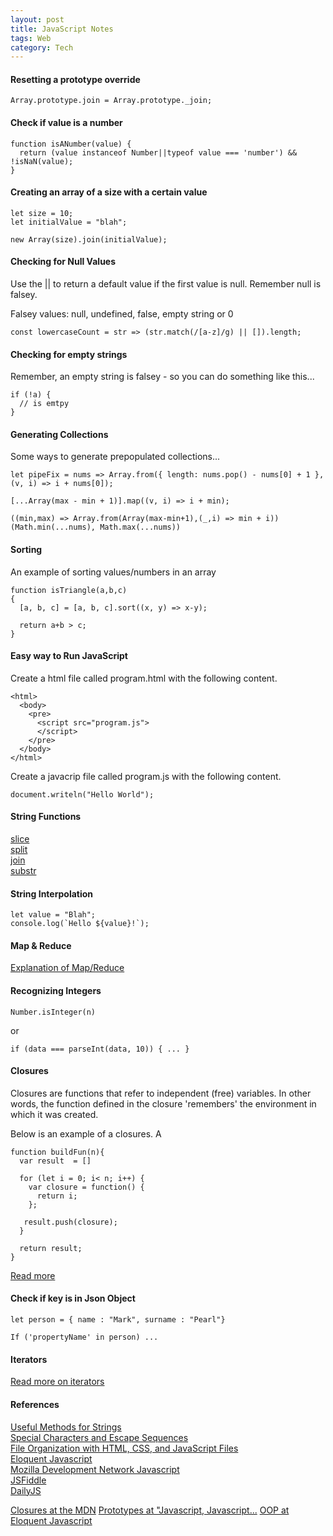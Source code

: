 ```yaml
---
layout: post
title: JavaScript Notes
tags: Web
category: Tech
---
```

#### Resetting a prototype override ####

~~~
Array.prototype.join = Array.prototype._join;
~~~

#### Check if value is a number ####

~~~
function isANumber(value) {
  return (value instanceof Number||typeof value === 'number') && !isNaN(value);
}
~~~

#### Creating an array of a size with a certain value ####

~~~
let size = 10;
let initialValue = "blah";

new Array(size).join(initialValue);
~~~

#### Checking for Null Values ####

Use the || to return a default value if the first value is null.
Remember null is falsey.

Falsey values: null, undefined, false, empty string or 0

~~~
const lowercaseCount = str => (str.match(/[a-z]/g) || []).length;
~~~

#### Checking for empty strings ####

Remember, an empty string is falsey - so you can do something like this...

~~~
if (!a) {
  // is emtpy
}
~~~

#### Generating Collections ####

Some ways to generate prepopulated collections...

~~~
let pipeFix = nums => Array.from({ length: nums.pop() - nums[0] + 1 }, (v, i) => i + nums[0]);
~~~

~~~
[...Array(max - min + 1)].map((v, i) => i + min);
~~~

~~~
((min,max) => Array.from(Array(max-min+1),(_,i) => min + i))(Math.min(...nums), Math.max(...nums))
~~~

#### Sorting ####

An example of sorting values/numbers in an array

~~~
function isTriangle(a,b,c)
{
  [a, b, c] = [a, b, c].sort((x, y) => x-y);
  
  return a+b > c;
}
~~~

#### Easy way to Run JavaScript ####

Create a html file called program.html with the following content.

~~~
<html>
  <body>
    <pre>
      <script src="program.js">
      </script>
    </pre>
  </body>
</html>
~~~

Create a javacrip file called program.js with the following content.

~~~
document.writeln("Hello World");
~~~

#### String Functions ####

[slice](http://www.w3schools.com/jsref/jsref_slice_array.asp)  
[split](http://www.w3schools.com/jsref/jsref_split.asp)  
[join](http://www.w3schools.com/jsref/jsref_join.asp)  
[substr](https://developer.mozilla.org/en-US/docs/Web/JavaScript/Reference/Global_Objects/String/substr)  

#### String Interpolation ####

~~~
let value = "Blah";
console.log(`Hello ${value}!`);
~~~

#### Map & Reduce ####

[Explanation of Map/Reduce](https://hacks.mozilla.org/2015/01/from-mapreduce-to-javascript-functional-programming/)  

#### Recognizing Integers #### 

~~~
Number.isInteger(n)
~~~

or 

~~~
if (data === parseInt(data, 10)) { ... }
~~~

#### Closures ####

Closures are functions that refer to independent (free) variables. In other words, the function defined in the closure 'remembers' the environment in which it was created.

Below is an example of a closures. A 

~~~
function buildFun(n){
  var result  = []

  for (let i = 0; i< n; i++) {
    var closure = function() {
      return i;               
    };
   
   result.push(closure);
  }
 
  return result;
}
~~~

[Read more](https://developer.mozilla.org/en/docs/Web/JavaScript/Closures)  

#### Check if key is in Json Object ####

~~~
let person = { name : "Mark", surname : "Pearl"}

If ('propertyName' in person) ...
~~~

#### Iterators ####

[Read more on iterators](http://exploringjs.com/es6/ch_iteration.html)  


#### References ####

[Useful Methods for Strings]("http://www.impressivewebs.com/javascript-string-methods-reference/")  
[Special Characters and Escape Sequences]("http://www.javascriptkit.com/jsref/escapesequence.shtml")  
[File Organization with HTML, CSS, and JavaScript Files]("http://appcropolis.com/blog/web-technology/organize-html-css-javascript-files/")  
[Eloquent Javascript]("http://eloquentjavascript.net/")  
[Mozilla Development Network Javascript]("https://developer.mozilla.org/en-US/docs/Web/JavaScript")  
[JSFiddle]("http://jsfiddle.net/")  
[DailyJS]("http://dailyjs.com/")  


[Closures at the MDN](https://developer.mozilla.org/en-US/docs/Web/JavaScript/Guide/Closures)
[Prototypes at "Javascript, Javascript...](http://javascriptweblog.wordpress.com/2010/06/07/understanding-javascript-prototypes/)
[OOP at Eloquent Javascript](http://eloquentjavascript.net/chapter8.html)

